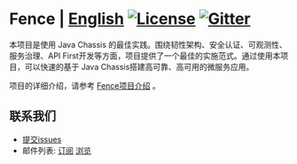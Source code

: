 # Fence | [English](README.md) [![License](https://img.shields.io/badge/license-Apache%202-4EB1BA.svg)](https://www.apache.org/licenses/LICENSE-2.0.html) [![Gitter](https://img.shields.io/badge/ServiceComb-Gitter-ff69b4.svg)](https://gitter.im/ServiceCombUsers/Lobby)

本项目是使用 Java Chassis 的最佳实践。围绕韧性架构、安全认证、可观测性、服务治理、API First开发等方面，项目提供了一个最佳的实施范式。通过使用本项目，可以快速的基于 Java Chassis搭建高可靠、高可用的微服务应用。

项目的详细介绍，请参考 [Fence项目介绍](https://servicecomb.apache.org/references/java-chassis/zh_CN/best-practise/about-fence.html) 。

## 联系我们
* [提交issues](https://issues.apache.org/jira/browse/SCB)
* 邮件列表: [订阅](mailto:dev-subscribe@servicecomb.apache.org) [浏览](https://lists.apache.org/list.html?dev@servicecomb.apache.org)
